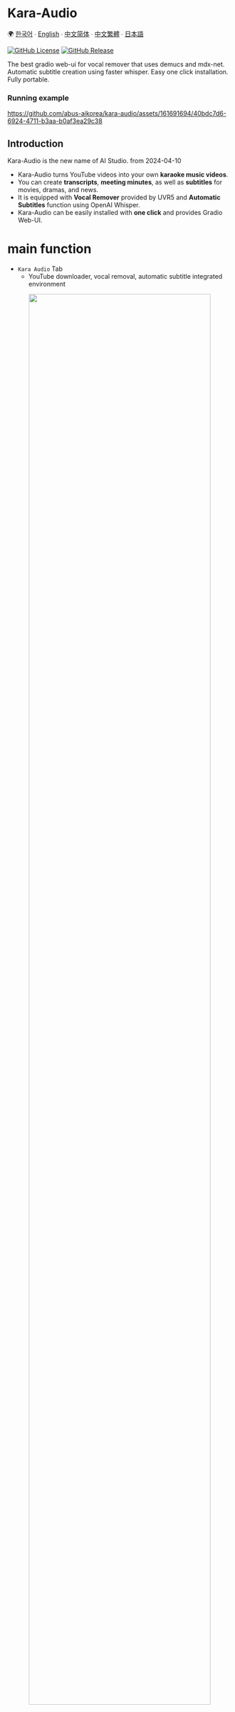 # Kara-Audio

🌍 [한국어](docs/README.kor.md) ∙ [English](docs/README.eng.md) ∙ [中文简体](docs/README.zh.md) ∙ [中文繁體](docs/README.tw.md) ∙ [日本語](docs/README.jpn.md)

[![GitHub License](https://img.shields.io/github/license/abus-aikorea/kara-audio)](LICENSE)
[![GitHub Release](https://img.shields.io/github/v/release/abus-aikorea/kara-audio)](https://github.com/abus-aikorea/kara-audio/releases)

The best gradio web-ui for vocal remover that uses demucs and mdx-net. 
Automatic subtitle creation using faster whisper. Easy one click installation. Fully portable.


### Running example

https://github.com/abus-aikorea/kara-audio/assets/161691694/40bdc7d6-6924-4711-b3aa-b0af3ea29c38




## Introduction
Kara-Audio is the new name of AI Studio. from 2024-04-10

* Kara-Audio turns YouTube videos into your own **karaoke music videos**.
* You can create **transcripts**, **meeting minutes**, as well as **subtitles** for movies, dramas, and news.
* It is equipped with **Vocal Remover** provided by UVR5 and **Automatic Subtitles** function using OpenAI Whisper.
* Kara-Audio can be easily installed with **one click** and provides Gradio Web-UI.



# main function

  * `Kara Audio` Tab
      - YouTube downloader, vocal removal, automatic subtitle integrated environment

<p align="center">
  <img style="width: 90%; height: 90%" src="docs/images/main_page.eng.png?raw=true" alt=""/>
</p>  

  * `Demixing` Tab
    - Vocal separation, Reverb/Echo removal
    - MDX-Net, Demucs model support
    - Supports 3 audio outputs (wav, flac, mp3)

  * `Subtitle` Tab
    - Voice recognition, Automatic subtitles (srt, vtt, txt)
    - Supports over 90 languages (English, Japanese, French, German, Chinese, 한국어)



## Key-Features
* You can download YouTube videos (mp4, webm) and save them as audio files (mp3, wav, flac).
* We provide vocal remover. Uses **MDX-Net** and **Demucs**.
* Automatic subtitle creation is possible through AI voice recognition. It uses OpenAI’s high-performance voice recognition engine, **Whisper**.
* Whisper supports over 90 languages, including Japanese, Korean, English, Chinese, French, and Spanish.
* **One-click installation**. Once installed, you can use it **permanently** at no additional cost. (※ Free version has **30 minute limit** on usage time)
* Provides **Web-UI**. Google Chrome browser is recommended.


## Running Environment
* OS : Windows 10/11 (64bits) **※ Linux, Mac OS is not supported.**
* CPU: Intel Processor 2GHz or faster (or equivalent compatible)
* RAM: 16GB or more
* HDD: At least 20GB of free space during installation
* GPU: NVIDIA graphics card supporting CUDA 12.3 is recommended. VRAM 6GB or more.
* Internet connection required (installation)


## Installing and running

### step 1. Package preparation
* A. Paid version
    + Unzip the compressed file (**kara-audio-x.zip**) included in the USB to an appropriate location on your computer.
    + Or, copy the already unzipped folder (**kara-audio-x**) to an appropriate location on your computer.

* B. Free version
  + Download and unzip the latest release ( **Source code (zip)** ) from [![GitHub Release](https://img.shields.io/github/v/release/abus-aikorea/kara-audio)](https://github.com/abus-aikorea/kara-audio/releases)
  + Or, download source code with git clone

```bash
git clone https://github.com/abus-aikorea/kara-audio.git
```

### step 2. How to install and run

0. Before installation
   - Run Windows Update to update the system to the latest status.
   - Update the NVIDIA Graphic Driver to the latest status.

1. Run `configure.bat`
     * Install ffmpeg and CUDA (if using an NVIDIA GPU) and the Windows SDK on Windows.
     * Installation requires an Internet connection and may take more than an hour depending on your computer specifications.
     * Never close the Windows-Command window during installation. (If the operation appears to have stopped, press the space bar occasionally)
     * If an error occurs during installation, we recommend running uninstall.bat and starting again from the beginning.
     * configure.bat only needs to be run once.

2. Run `start.bat`
     * Start Kara-Audio. Web-UI will run automatically.
     * When running for the first time, install Kara-Audio first.
     * Installation requires an Internet connection and may take more than an hour depending on your computer specifications.
     * Never close the Windows-Command window during installation. (If the operation appears to have stopped, press the space bar occasionally)
     * If an error occurs during installation, delete the installer_files folder and run start.bat again.

    #### When the browser does not run automatically
     * Close the Windows-Commnad window and run start.bat again or
     * Run the browser directly and enter the address displayed in the Windows-Command window (e.g. **http://127.0.0.1:7894** ) into the address bar.


### step 3. How to uninstall
* Run `uninstall.bat`
  * Remove installer_files . 
  * Remove the ffmepg, CUDA packages and Windows SDK installed on Windows (if selected)

* Kara-Audio has a **portable** installation as standard. To uninstall the program, deleting the installation folder is sufficient.


## Tips for use

1. About Demixer
   - Facebook Research's Demucs models (htdemucs, htdemucs_6s, htdemucs_ft, mdx_extra) all show good performance.
   - Demucs runs quite well even on low-end PCs (8GB of RAM).
   - In MDX-Net, UVR-MDX-NET-Voc_FT, Kim_Vocal_2, UVR_MDXNET_KARA_2, etc. show good performance.
   - MDX-Net models only operate on high-end PCs (RAM 16GB or more).
   - Try using the models one by one and find one that suits your purpose.
   - We recommend using the latest NVIDIA GPU (VRAM 6GB or higher). Out-of-memory errors may occur if VRAM is insufficient.

2. About Whisper
   - Large-V2 model is best. The rest have poor recognition rates.
   - If the audio language is 'Korean', it is best to set the Whisper language to 'Korean' as well.
   - When the audio language is 'Korean', if you set the Whisper language to 'Japanese', 'Japanese' will be output, but the accuracy will be low. (Google Translator is better.)
   - The **Denoise** option removes noise using the MDX-Net model. Voice recognition results may improve. (Use only on high-end PC)
   - 

## Caution!!
When Windows Defender mistakenly recognizes a batch file as a Trojan, this is often called a 'False Positive'. To solve this problem, you can go through the following steps:

1. File exception handling: In Windows Defender, you can set certain files or processes to skip security scanning. To do this, follow the steps below:
   * Click the ‘Start’ button and go to ‘Settings’.
   * Click ‘Update & Security’.
   * Select ‘Windows Security’ and go to ‘Virus & threat protection’.
   * Click ‘Manage Virus & Threat Protection Settings’.
   * Select 'Add exception' in 'Virus & threat protection settings'.
   * Select 'File or Folder', find the batch file in question and add it as an exception.
2. Temporarily disable Windows Defender: This may be a temporary solution. However, you must be careful when using this method as it may expose your computer to other threats.
3. Report the problem to anti-virus software: If you are sure that the file is not a Trojan horse, you can report it to Microsoft as a False Positive. Microsoft will review this and take any necessary action.


## Contact us
* e-mail: <abus.aikorea@gmail.com>
* homepage(Korean): <https://slashpage.com/abus>
* 네이버 스마트스토어(korean): <https://smartstore.naver.com/abus/category/ALL?cp=1>
* Coupang(Korean): <https://www.coupang.com/vp/products/7875503674>
* Amazon(US): <https://www.amazon.com/dp/B0CTQQDPXT>
* Amazon(Japan): <https://www.amazon.co.jp/dp/B0CTHT2JH3>


## YouTube
* Product Information: <https://youtu.be/heEN4UIQLjc>
* Automatic Subtitle∙Translation: <https://youtu.be/uQ14hoEiI4c?si=Io9K_vIDYyeu9Z8_>
* Home Karaoke: <https://youtube.com/playlist?list=PLwx5dnMDVC9bVxfGo58U-R-w3fUHqwiD6&si=TZBh5AFjcr7_dyiI>
  

## Credits
* UVR5: <https://github.com/Anjok07/ultimatevocalremovergui>
* FacebookResearch Demucs: <https://github.com/facebookresearch/demucs>
* OpenAI Whisper: <https://github.com/openai/whisper>
* Faster-Whisper: <https://github.com/SYSTRAN/faster-whisper>
* yt-dlp: <https://github.com/yt-dlp/yt-dlp>
* gradio: <https://github.com/gradio-app/gradio>


## Copyright
<img src="docs/images/ABUS-logo.jpg" width="100" height="100"> by [ABUS](https://slashpage.com/abus)